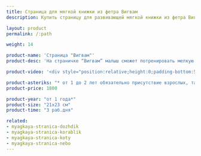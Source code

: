 ```yaml
---
title: Страница для мягкой книжки из фетра Вигвам
description: Купить страницу для развивающей мягкой книжки из фетра Вигвам в магазине KiddyTrick

layout: product
permalink: /:path

weight: 14

product-name: 'Страница "Вигвам"'
product-desc: 'На страничке “Вигвам” малыш сможет потренировать мелкую моторику с помощью шнуров. Сам вигвам съемный, с окошком и подушкой, на бамбуковых палочках. Его можно использовать как самостоятельную игрушку. За треугольной дверцей на страничке спрятался зайчик, но чтобы его достать, нужно развязать шнурок. Фонарикам можно подобрать подходящий цвет или  сделать их разноцветными.'

product-video: '<div style="position:relative;height:0;padding-bottom:56.25%"><iframe src="https://www.youtube.com/embed/bbZdoUV8hWc?ecver=2" width="640" height="360" frameborder="0" style="position:absolute;width:100%;height:100%;left:0" allowfullscreen></iframe></div>'

product-asteriks: "* от 1 до 2 лет обязательно присутствие взрослых, так как на страничке присутствуют  мелкие детали, которые очень старательные детки могут проглотить."
product-price: 1800

product-year: "от 1 года*"
product-size: "21х23 см"
product-time: "3 раб.дня"

related:
- myagkaya-stranica-dozhdik
- myagkaya-stranica-korablik
- myagkaya-stranica-koty
- myagkaya-stranica-nebo
---
```

	
